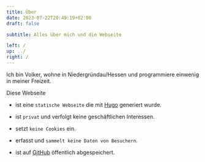 ```yaml
---
title: Über
date: 2023-07-22T20:49:19+02:00
draft: false

subtitle: Alles über mich und die Webseite

left: /
up: ../
right: /
---
```


Ich bin Volker, wohne in Niedergründau/Hessen und programmiere einwenig in meiner Freizeit. 

Diese Webseite 

* ist eine `statische Webseite` die mit [Hugo][l1] generiert wurde.

* ist `privat` und verfolgt keine geschäftlichen Interessen.

* setzt `keine Cookies` ein. 

* erfasst und `sammelt keine Daten von Besuchern`.

* ist auf [GitHub][l2] öffentlich abgespeichert.

<br>

<!-- Links -->
[l1]: https://gohugo.io
[l2]: https://github.com/gruendau/einfuehrung-in-swift-und-swiftui/